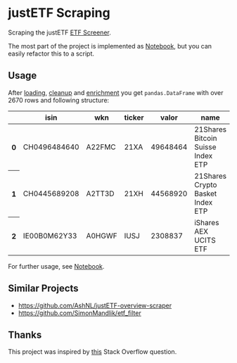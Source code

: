 # justETF Scraping
Scraping the justETF [ETF Screener](https://www.justetf.com/en/find-etf.html).

The most part of the project is implemented as
[Notebook](justetf_scraping/justetf-scraping.ipynb),
but you can easily refactor this to a script.

## Usage

After [loading](justetf_scraping/justetf-scraping.ipynb#request),
[cleanup](justetf_scraping/justetf-scraping.ipynb#cleanup) and
[enrichment](justetf_scraping/justetf-scraping.ipynb#enrich)
you get `pandas.DataFrame` with over 2670 rows and following structure:

<table>
  <thead>
    <tr>
      <th></th>
      <th>isin</th>
      <th>wkn</th>
      <th>ticker</th>
      <th>valor</th>
      <th>name</th>
      <th>index</th>
      <th>date</th>
      <th>age</th>
      <th>strategy</th>
      <th>domicile_country</th>
      <th>currency</th>
      <th>hedged</th>
      <th>securities_lending</th>
      <th>dividends</th>
      <th>ter</th>
      <th>replication</th>
      <th>size</th>
      <th>asset</th>
      <th>instrument</th>
      <th>region</th>
      <th>at_gettex</th>
      <th>at_xetra</th>
      <th>at_london</th>
      <th>at_euronext</th>
      <th>at_stuttgart</th>
      <th>at_six</th>
      <th>yesterday</th>
      <th>last_week</th>
      <th>last_month</th>
      <th>last_three_months</th>
      <th>last_six_months</th>
      <th>last_year</th>
      <th>last_three_years</th>
      <th>last_five_years</th>
      <th>2021</th>
      <th>2020</th>
      <th>2019</th>
      <th>2018</th>
      <th>last_dividends</th>
      <th>last_year_dividends</th>
      <th>last_year_volatility</th>
      <th>last_three_years_volatility</th>
      <th>last_five_years_volatility</th>
      <th>last_year_return_per_risk</th>
      <th>last_three_years_return_per_risk</th>
      <th>last_five_years_return_per_risk</th>
    </tr>
  </thead>
  <tbody>
    <tr>
      <th>0</th>
      <td>CH0496484640</td>
      <td>A22FMC</td>
      <td>21XA</td>
      <td>49648464</td>
      <td>21Shares Bitcoin Suisse Index ETP</td>
      <td>21Shares Bitcoin Suisse</td>
      <td>2019-10-04</td>
      <td>2.645902</td>
      <td>Long-only</td>
      <td>Switzerland</td>
      <td>USD</td>
      <td>False</td>
      <td>False</td>
      <td>Accumulating</td>
      <td>2.5</td>
      <td>Physically backed</td>
      <td>28</td>
      <td>Cryptocurrencies</td>
      <td>ETN</td>
      <td>NaN</td>
      <td>True</td>
      <td>False</td>
      <td>False</td>
      <td>False</td>
      <td>True</td>
      <td>True</td>
      <td>-36.98</td>
      <td>0.00</td>
      <td>-26.43</td>
      <td>-20.32</td>
      <td>-50.02</td>
      <td>-13.95</td>
      <td>NaN</td>
      <td>NaN</td>
      <td>129.88</td>
      <td>252.92</td>
      <td>NaN</td>
      <td>NaN</td>
      <td>NaN</td>
      <td>NaN</td>
      <td>72.57</td>
      <td>NaN</td>
      <td>NaN</td>
      <td>-0.19</td>
      <td>NaN</td>
      <td>NaN</td>
    </tr>
    <tr>
      <th>1</th>
      <td>CH0445689208</td>
      <td>A2TT3D</td>
      <td>21XH</td>
      <td>44568920</td>
      <td>21Shares Crypto Basket Index ETP</td>
      <td>21Shares Crypto Basket</td>
      <td>2018-11-21</td>
      <td>3.514395</td>
      <td>Long-only</td>
      <td>Switzerland</td>
      <td>USD</td>
      <td>False</td>
      <td>False</td>
      <td>Accumulating</td>
      <td>2.5</td>
      <td>Physically backed</td>
      <td>111</td>
      <td>Cryptocurrencies</td>
      <td>ETN</td>
      <td>NaN</td>
      <td>True</td>
      <td>True</td>
      <td>False</td>
      <td>True</td>
      <td>False</td>
      <td>True</td>
      <td>-48.79</td>
      <td>-5.50</td>
      <td>-34.55</td>
      <td>-29.51</td>
      <td>-60.54</td>
      <td>-28.84</td>
      <td>212.12</td>
      <td>NaN</td>
      <td>166.39</td>
      <td>241.24</td>
      <td>20.41</td>
      <td>NaN</td>
      <td>NaN</td>
      <td>NaN</td>
      <td>77.33</td>
      <td>78.22</td>
      <td>NaN</td>
      <td>-0.37</td>
      <td>0.59</td>
      <td>NaN</td>
    </tr>
    <tr>
      <th>2</th>
      <td>IE00B0M62Y33</td>
      <td>A0HGWF</td>
      <td>IUSJ</td>
      <td>2308837</td>
      <td>iShares AEX UCITS ETF</td>
      <td>AEX®</td>
      <td>2005-11-18</td>
      <td>16.530833</td>
      <td>Long-only</td>
      <td>Ireland</td>
      <td>EUR</td>
      <td>False</td>
      <td>True</td>
      <td>Distributing</td>
      <td>0.3</td>
      <td>Full replication</td>
      <td>468</td>
      <td>Equity</td>
      <td>ETF</td>
      <td>NaN</td>
      <td>True</td>
      <td>False</td>
      <td>True</td>
      <td>False</td>
      <td>False</td>
      <td>True</td>
      <td>-13.58</td>
      <td>-1.41</td>
      <td>-1.72</td>
      <td>-5.48</td>
      <td>-14.64</td>
      <td>-2.44</td>
      <td>31.91</td>
      <td>44.49</td>
      <td>29.89</td>
      <td>5.14</td>
      <td>27.55</td>
      <td>-8.05</td>
      <td>1.85</td>
      <td>1.78</td>
      <td>18.34</td>
      <td>20.68</td>
      <td>17.63</td>
      <td>-0.13</td>
      <td>0.47</td>
      <td>0.43</td>
    </tr>
  </tbody>
</table>

For further usage, see [Notebook](justetf_scraping/justetf-scraping.ipynb).

## Similar Projects
- https://github.com/AshNL/justETF-overview-scraper
- https://github.com/SimonMandlik/etf_filter

## Thanks
This project was inspired by
[this](https://stackoverflow.com/questions/64813023/scraping-dynamic-datatable-of-many-pages-but-same-url)
Stack Overflow question.
